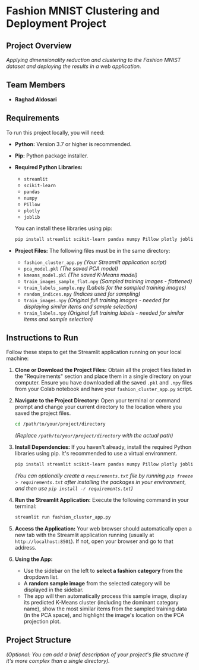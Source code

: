 # Fashion MNIST Clustering and Deployment Project

## Project Overview

*Applying dimensionality reduction and clustering to the Fashion MNIST dataset and deploying the results in a web application.*

## Team Members

*   **Raghad Aldosari**

## Requirements

To run this project locally, you will need:

*   **Python:** Version 3.7 or higher is recommended.
*   **Pip:** Python package installer.
*   **Required Python Libraries:**
    *   `streamlit`
    *   `scikit-learn`
    *   `pandas`
    *   `numpy`
    *   `Pillow`
    *   `plotly`
    *   `joblib`

    You can install these libraries using pip:
    ```bash
    pip install streamlit scikit-learn pandas numpy Pillow plotly joblib
    ```

*   **Project Files:** The following files must be in the same directory:
    *   `fashion_cluster_app.py` *(Your Streamlit application script)*
    *   `pca_model.pkl` *(The saved PCA model)*
    *   `kmeans_model.pkl` *(The saved K-Means model)*
    *   `train_images_sample_flat.npy` *(Sampled training images - flattened)*
    *   `train_labels_sample.npy` *(Labels for the sampled training images)*
    *   `random_indices.npy` *(Indices used for sampling)*
    *   `train_images.npy` *(Original full training images - needed for displaying similar items and sample selection)*
    *   `train_labels.npy` *(Original full training labels - needed for similar items and sample selection)*

## Instructions to Run

Follow these steps to get the Streamlit application running on your local machine:

1.  **Clone or Download the Project Files:** Obtain all the project files listed in the "Requirements" section and place them in a single directory on your computer. Ensure you have downloaded all the saved `.pkl` and `.npy` files from your Colab notebook and have your `fashion_cluster_app.py` script.

2.  **Navigate to the Project Directory:** Open your terminal or command prompt and change your current directory to the location where you saved the project files.
    ```bash
    cd /path/to/your/project/directory
    ```
    *(Replace `/path/to/your/project/directory` with the actual path)*

3.  **Install Dependencies:** If you haven't already, install the required Python libraries using pip. It's recommended to use a virtual environment.
    ```bash
    pip install streamlit scikit-learn pandas numpy Pillow plotly joblib
    ```
    *(You can optionally create a `requirements.txt` file by running `pip freeze > requirements.txt` after installing the packages in your environment, and then use `pip install -r requirements.txt`)*

4.  **Run the Streamlit Application:** Execute the following command in your terminal:
    ```bash
    streamlit run fashion_cluster_app.py
    ```

5.  **Access the Application:** Your web browser should automatically open a new tab with the Streamlit application running (usually at `http://localhost:8501`). If not, open your browser and go to that address.

6.  **Using the App:**
    *   Use the sidebar on the left to **select a fashion category** from the dropdown list.
    *   A **random sample image** from the selected category will be displayed in the sidebar.
    *   The app will then automatically process this sample image, display its predicted K-Means cluster (including the dominant category name), show the most similar items from the sampled training data (in the PCA space), and highlight the image's location on the PCA projection plot.

## Project Structure

*(Optional: You can add a brief description of your project's file structure if it's more complex than a single directory).*
